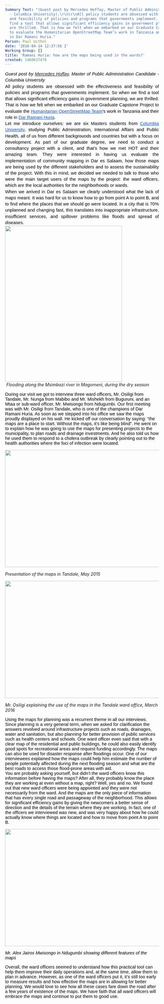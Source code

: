 ```yaml
---
Summary Text: "(Guest post by Mercedes Hoffay, Master of Public Administration Candidate
  - Columbia University).\r\n\r\nAll policy students are obsessed with the effectiveness
  and feasibility of policies and programs that governments implement. So when we
  find a tool that allows significant efficiency gains in government planning, we
  are thrilled. That is how we felt when we embarked on our Graduate Capstone Project
  to evaluate the Humanitarian OpenStreetMap Team’s work in Tanzania and their role
  in Dar Ramani Huria."
Person: Paul Uithol
date: '2016-04-14 12:37:56 Z'
Working Group: []
title: 'Ramani Huria: how are the maps being used in the wards?'
created: 1460637476
---
```

<p style="line-height: 1.38; margin-top: 0pt; margin-bottom: 0pt; text-align: justify;" dir="ltr"><em><span style="font-size: 14.6667px; font-family: Arial; color: #000000; background-color: transparent; font-weight: 400; font-variant: normal; text-decoration: none; vertical-align: baseline;">Guest post by </span></em><span id="docs-internal-guid-d9659fc8-14bc-c4a3-0c71-eaec737f7f61" style="font-size: 14.666666666666666px; font-family: Arial; color: #000000; background-color: transparent; font-weight: 400; font-style: normal; font-variant: normal; text-decoration: none; vertical-align: baseline;"><em><a href="https://twitter.com/mechihoff">Mercedes Hoffay</a>, Master of Public Administration Candidate - Columbia University</em> </span></p><p id="docs-internal-guid-d9659fc8-14bd-44b7-1c57-45a30d3ad10c" style="line-height: 1.38; margin-top: 0pt; margin-bottom: 0pt; text-align: justify;" dir="ltr"><span style="font-size: 14.666666666666666px; font-family: Arial; color: #000000; background-color: transparent; font-weight: 400; font-style: normal; font-variant: normal; text-decoration: none; vertical-align: baseline;">All policy students are obsessed with the effectiveness and feasibility of policies and programs that governments implement. So when we find a tool that allows significant efficiency gains in government planning, we are thrilled. That is how we felt when we embarked on our Graduate Capstone Project to evaluate the </span><a style="text-decoration: none;" href="https://hotosm.org/"><span style="font-size: 14.666666666666666px; font-family: Arial; color: #1155cc; background-color: transparent; font-weight: 400; font-style: normal; font-variant: normal; text-decoration: underline; vertical-align: baseline;">Humanitarian OpenStreetMap Team</span></a><span style="font-size: 14.666666666666666px; font-family: Arial; color: #000000; background-color: transparent; font-weight: 400; font-style: normal; font-variant: normal; text-decoration: none; vertical-align: baseline;">’s work in Tanzania and their role in </span><a style="text-decoration: none;" href="http://ramanihuria.org/"><span style="font-size: 14.666666666666666px; font-family: Arial; color: #1155cc; background-color: transparent; font-weight: 400; font-style: normal; font-variant: normal; text-decoration: underline; vertical-align: baseline;">Dar Ramani Huria</span></a><span style="font-size: 14.666666666666666px; font-family: Arial; color: #000000; background-color: transparent; font-weight: 400; font-style: normal; font-variant: normal; text-decoration: none; vertical-align: baseline;">.</span><br><span style="font-size: 14.666666666666666px; font-family: Arial; color: #000000; background-color: transparent; font-weight: 400; font-style: normal; font-variant: normal; text-decoration: none; vertical-align: baseline;">Let me introduce ourselves: we are six Masters students from </span><a style="text-decoration: none;" href="http://columbia.edu"><span style="font-size: 14.666666666666666px; font-family: Arial; color: #1155cc; background-color: transparent; font-weight: 400; font-style: normal; font-variant: normal; text-decoration: underline; vertical-align: baseline;">Columbia University</span></a><span style="font-size: 14.666666666666666px; font-family: Arial; color: #000000; background-color: transparent; font-weight: 400; font-style: normal; font-variant: normal; text-decoration: none; vertical-align: baseline;">, studying Public Administration, International Affairs and Public Health, all of us from different backgrounds and countries but with a focus on development. As part of our graduate degree, we need to conduct a consultancy project with a client, and that’s how we met HOT and their amazing team. They were interested in having us evaluate the implementation of community mapping in Dar es Salaam, how those maps are being used by the different stakeholders and to assess the sustainability of the project. With this in mind, we decided we needed to talk to those who were the main target users of the maps by the project: the ward officers, which are the local authorities for the neighborhoods or wards.</span></p><p style="line-height: 1.38; margin-top: 0pt; margin-bottom: 0pt; text-align: justify;" dir="ltr"><span style="font-size: 14.666666666666666px; font-family: Arial; color: #000000; background-color: transparent; font-weight: 400; font-style: normal; font-variant: normal; text-decoration: none; vertical-align: baseline;">When we arrived in Dar es Salaam we clearly understood what the lack of maps meant. It was hard for us to know how to go from point A to point B, and to find where the places that we should go were located. In a city that is 70% unplanned and changing fast, this translates into inappropriate infrastructure, insufficient services, and spillover problems like floods and spread of diseases.</span></p><p style="line-height: 1.38; margin-top: 0pt; margin-bottom: 0pt; text-align: justify;" dir="ltr"><span style="font-size: 14.666666666666666px; font-family: Arial; color: #000000; background-color: transparent; font-weight: 400; font-style: normal; font-variant: normal; text-decoration: none; vertical-align: baseline;"><img class="image-large" src="/sites/default/files/styles/large/public/IMG-20150821-WA0017.jpg?itok=0JIig2eM" alt="" width="383" height="510"></span></p><p style="line-height: 1.38; margin-top: 0pt; margin-bottom: 0pt; text-align: justify;" dir="ltr">&nbsp;<em>Flooding along the Msimbazi river in Magomeni, during the dry season</em></p><p><span style="font-size: 14.666666666666666px; font-family: Arial; color: #000000; background-color: transparent; font-weight: 400; font-style: normal; font-variant: normal; text-decoration: none; vertical-align: baseline;">During our visit we got to interview three ward officers, Mr. Osiligi from Tandale, Mr. Nunga from Mabibo and Mr. Mishekh from Buguruni, and an Mtaa or sub-ward officer, Mr. Mwisongo from Ndugumbi. Our first meeting was with Mr. Osiligi from Tandale, who is one of the champions of Dar Ramani Huria. As soon as we stepped into his office we saw the maps proudly displayed on his wall. He kicked off our conversation by saying: “the maps are a place to start. Without the maps, it’s like being blind”. He went on to explain how he was going to use the maps for presenting projects to the municipality, to plan roads and drainage investments. And he also told us how he used them to respond to a cholera outbreak by clearly pointing out to the health authorities where the foci of infection were located.</span></p><p><span style="font-size: 14.666666666666666px; font-family: Arial; color: #000000; background-color: transparent; font-weight: 400; font-style: normal; font-variant: normal; text-decoration: none; vertical-align: baseline;"><img class="image-large" src="/sites/default/files/styles/large/public/17639216374_f1e8eb7881_o.jpg?itok=JwE_4SX-" alt="" width="510" height="383"></span></p><p><em>Presentation of the maps in Tandale, May 2015</em></p><p><img class="image-large" src="/sites/default/files/styles/large/public/Copy%20of%20IMG_5967.jpg?itok=YzkcUZE6" alt="" width="510" height="383"></p><p><em>Mr. Osiligi explaining the use of the maps in the Tandale ward office, March 2016</em></p><p><span style="font-size: 14.666666666666666px; font-family: Arial; color: #000000; background-color: transparent; font-weight: 400; font-style: normal; font-variant: normal; text-decoration: none; vertical-align: baseline;">Using the maps for planning was a recurrent theme in all our interviews. Since planning is a very general term, when we asked for clarification the answers revolved around infrastructure projects such as roads, drainages, water and sanitation, but also planning for better provision of public services such as health centers and schools. One ward officer even said that with a clear map of the residential and public buildings, he could also easily identify good spots for recreational areas and request funding accordingly. The maps can also be used for disaster response after floodings occur. One of our interviewees explained how the maps could help him estimate the number of people potentially affected during the next flooding season and what are the best roads to access those flood-prone areas with aid.</span><br><span style="font-size: 14.666666666666666px; font-family: Arial; color: #000000; background-color: transparent; font-weight: 400; font-style: normal; font-variant: normal; text-decoration: none; vertical-align: baseline;">You are probably asking yourself, but didn’t the ward officers know this information before having the maps? After all, they probably know the place they are working at even without a map, right? Well, yes and no. We found out that new ward officers were being appointed and they were not necessarily from the ward. And the maps are the only piece of information that has every single road and passageway of the neighborhood. This allows for significant efficiency gains by giving the newcomers a better sense of direction and the details of the terrain where they are working. In fact, one of the officers we interviewed was new, and was very happy about how he could actually know where things are located and how to move from point A to point B.</span></p><p><img class="image-large" src="/sites/default/files/styles/large/public/Copy%20of%20IMG_4939.JPG?itok=hLHOerCL" alt="" width="510" height="383"></p><p><em><span id="docs-internal-guid-d9659fc8-14c4-bf74-8f9d-39adffa94cf2" style="font-size: 14.6667px; font-family: Arial; color: #000000; background-color: transparent; font-variant: normal; text-decoration: none; vertical-align: baseline;">Mr. Alex Jairos Mwisongo in Ndugumbi showing different features of the maps</span></em></p><p><span id="docs-internal-guid-d9659fc8-14bd-d1e1-be09-024c526f91da" style="font-size: 14.666666666666666px; font-family: Arial; color: #000000; background-color: transparent; font-weight: 400; font-style: normal; font-variant: normal; text-decoration: none; vertical-align: baseline;">Overall, the ward officers seemed to understand how this practical tool can help them improve their daily operations and, at the same time, allow them to plan in advance. However, as one of the ward officers put it, it’s still too early to measure results and how effective the maps are in allowing for better planning. We would love to see how all these cases fare down the road after a few years of existence of the maps. We have faith that all ward officers will embrace the maps and continue to put them to good use. </span></p>
